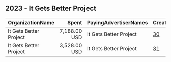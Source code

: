 ## 2023 - It Gets Better Project 
|OrganizationName|Spent|PayingAdvertiserNames|CreativeUrls|Impressions|Genders|AgeBrackets|CountryCodes|BillingAddresses|CandidateBallotInformation|
|:---|---:|:---|:---|---:|:---|:---|:---|:---|:---|
|It Gets Better Project|7,188.00 USD|It Gets Better Project|[30](https://www.snap.com/political-ads/asset/690f713ad2abff6f6915ac1abbc1a6adfd37d9a50e028e62456843291e885777?mediaType=mp4)|2,113,710||14-18|united states|US|NA|
|It Gets Better Project|3,528.00 USD|It Gets Better Project|[31](https://www.snap.com/political-ads/asset/1427807dc3e7a326f5e4a066b58e962edba35aff3a16b1289ab8f9f45f2a4555?mediaType=mp4)|1,191,357||14-18|united states|US|NA|
